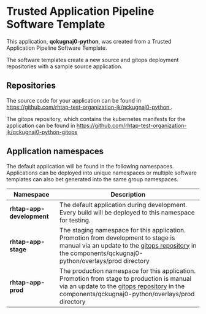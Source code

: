 # Trusted Application Pipeline Software Template

This application, **qckugnaj0-python**, was created from a Trusted Application Pipeline Software Template.

The software templates create a new source and gitops deployment repositories with a sample source application. 

## Repositories

The source code for your application can be found in [https://github.com/rhtap-test-organization-jk/qckugnaj0-python ](https://github.com/rhtap-test-organization-jk/qckugnaj0-python ).
 
The gitops repository, which contains the kubernetes manifests for the application can be found in 
[https://github.com/rhtap-test-organization-jk/qckugnaj0-python-gitops ](https://github.com/rhtap-test-organization-jk/qckugnaj0-python-gitops ) 

## Application namespaces 

The default application will be found in the following namespaces. Applications can be deployed into unique namespaces or multiple software templates can also bet generated into the same group namespaces.  

|  Namespace   |  Description   |  
| -------- | -------- |   
| **rhtap-app-development** | The default application during development. Every build will be deployed to this namespace for testing. | 
| **rhtap-app-stage** | The staging namespace for this application. Promotion from development to stage is manual via an update to the [gitops repository](https://github.com/rhtap-test-organization-jk/qckugnaj0-python-gitops ) in the components/qckugnaj0-python/overlays/prod directory |  
| **rhtap-app-prod** | The production namespace for this application. Promotion from stage to production is manual via an update to the [gitops repository](https://github.com/rhtap-test-organization-jk/qckugnaj0-python-gitops ) in the components/qckugnaj0-python/overlays/prod directory | 